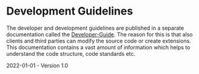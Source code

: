 # Development Guidelines

The developer and development guidelines are published in a separate documentation called the [Developer-Guide](https://github.com/Karaka-Management/Developer-Guide). The reason for this is that also clients and third parties can modify the source code or create extensions. This documentation contains a vast amount of information which helps to understand the code structure, code standards etc. 



2022-01-01 - Version 1.0
